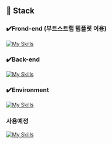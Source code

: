 ## 🔧 Stack
### ✔️Frond-end (부트스트랩 템플릿 이용)
[![My Skills](https://skillicons.dev/icons?i=js,html,css,bootstrap)](https://skillicons.dev)
### ✔️Back-end
[![My Skills](https://skillicons.dev/icons?i=java,mysql)](https://skillicons.dev)
### ✔️Environment
[![My Skills](https://skillicons.dev/icons?i=gcp,git,spring,ubuntu)](https://skillicons.dev)
### 사용예정
[![My Skills](https://skillicons.dev/icons?i=jenkins)](https://skillicons.dev)
